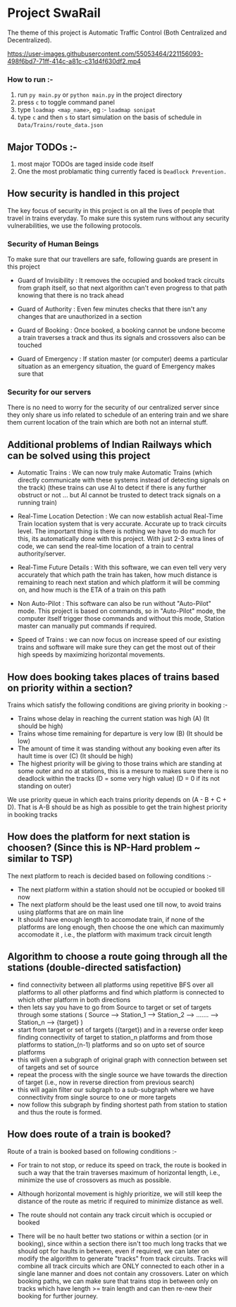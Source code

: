 # Project SwaRail

The theme of this project is Automatic Traffic Control (Both Centralized and Decentralized).

https://user-images.githubusercontent.com/55053464/221156093-498f6bd7-71ff-414c-a81c-c31d4f630df2.mp4


### How to run :-

1. run `py main.py` or `python main.py` in the project directory
2. press `c` to toggle command panel
3. type `loadmap <map_name>`, eg :- `loadmap sonipat`
4. type `c` and then `s` to start simulation on the basis of schedule in `Data/Trains/route_data.json`


## Major TODOs :-

1. most major TODOs are taged inside code itself
2. One the most problamatic thing currently faced is `Deadlock Prevention.`


## How security is handled in this project

The key focus of security in this project is on all the lives of people that travel in trains everyday. To make sure this system runs without any security vulnerabilities, we use the following protocols.


### Security of Human Beings

To make sure that our travellers are safe, following guards are present in this project

- Guard of Invisibility : It removes the occupied and booked track circuits from graph itself, so that next algorithm can't even progress to that path knowing that there is no track ahead

- Guard of Authority : Even few minutes checks that there isn't any changes that are unauthorized in a section

- Guard of Booking : Once booked, a booking cannot be undone become a train traverses a track and thus its signals and crossovers also can be touched

- Guard of Emergency : If station master (or computer) deems a particular situation as an emergency situation, the guard of Emergency makes sure that 


### Security for our servers

There is no need to worry for the security of our centralized server since they only share us info related to schedule of an entering train and we share them current location of the train which are both not an internal stuff.


## Additional problems of Indian Railways which can be solved using this project

- Automatic Trains : We can now truly make Automatic Trains (which directly communicate with these systems instead of detecting signals on the track) (these trains can use AI to detect if there is any further obstruct or not ... but AI cannot be trusted to detect track signals on a running train)

- Real-Time Location Detection : We can now establish actual Real-Time Train location system that is very accurate. Accurate up to track circuits level. The important thing is there is nothing we have to do much for this, its automatically done with this project. With just 2-3 extra lines of code, we can send the real-time location of a train to central authority/server.

- Real-Time Future Details : With this software, we can even tell very very accurately that which path the train has taken, how much distance is remaining to reach next station and which platform it will be comming on, and how much is the ETA of a train on this path

- Non Auto-Pilot : This software can also be run without "Auto-Pilot" mode. This project is based on commands, so in "Auto-Pilot" mode, the computer itself trigger those commands and without this mode, Station master can manually put commands if required.

- Speed of Trains : we can now focus on increase speed of our existing trains and software will make sure they can get the most out of their high speeds by maximizing horizontal movements.


## How does booking takes places of trains based on priority within a section?

Trains which satisfy the following conditions are giving priority in booking :-

- Trains whose delay in reaching the current station was high (A) (It should be high)
- Trains whose time remaining for departure is very low (B) (It should be low)
- The amount of time it was standing without any booking even after its hault time is over (C) (It should be high)
- The highest priority will be giving to those trains which are standing at some outer and no at stations, this is a mesure to makes sure there is no deadlock within the tracks (D = some very high value)
(D = 0 if its not standing on outer)

We use priority queue in which each trains priority depends on (A - B + C + D). That is A-B should be as high as possible to get the train highest priority in booking tracks


## How does the platform for next station is choosen? (Since this is NP-Hard problem ~ similar to TSP)

The next platform to reach is decided based on following conditions :-

- The next platform within a station should not be occupied or booked till now
- The next platform should be the least used one till now, to avoid trains using platforms that are on main line
- It should have enough length to accomodate train, if none of the platforms are long enough, then choose the one which can maximumly accomodate it , i.e., the platform with maximum track circuit length

## Algorithm to choose a route going through all the stations (double-directed satisfaction)

- find connectivity between all platforms using repetitive BFS over all platforms to all other platforms and find which platform is connected to which other platform in both directions
- then lets say you have to go from Source to target or set of targets through some stations ( Source --> Station_1 --> Station_2 --> ....... --> Station_n --> {target} )
- start from target or set of targets ({target}) and in a reverse order keep finding connectivity of target to station_n platforms and from those platforms to station_(n-1) platforms and so on upto set of source platforms
- this will given a subgraph of original graph with connection between set of targets and set of source
- repeat the process with the single source we have towards the direction of target (i.e., now in reverse direction from previous search)
- this will again filter our subgraph to a sub-subgraph where we have connectivity from single source to one or more targets
- now follow this subgraph by finding shortest path from station to station and thus the route is formed.


## How does route of a train is booked?

Route of a train is booked based on following conditions :-

- For train to not stop, or reduce its speed on track, the route is booked in such a way that the train traverses maximum of horizontal length, i.e., minimize the use of crossovers as much as possible.

- Although horizontal movement is highly prioritize, we will still keep the distance of the route as metric if required to minimize distance as well.

- The route should not contain any track circuit which is occupied or booked

- There will be no hault better two stations or within a section (or in booking), since within a section there isn't too much long tracks that we should opt for haults in between, even if required, we can later on modify the algorithm to generate "tracks" from track circuits. Tracks will combine all track circuits which are ONLY connected to each other in a single lane manner and does not contain any crossovers. Later on which booking paths, we can make sure that trains stop in between only on tracks which have length >= train length and can then re-new their booking for further journey.

